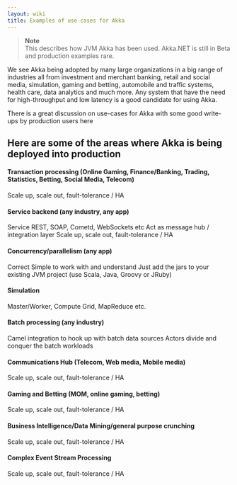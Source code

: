 ```yaml
---
layout: wiki
title: Examples of use cases for Akka
---
```

>**Note**<br/>
This describes how JVM Akka has been used.
Akka.NET is still in Beta and production examples rare.

We see Akka being adopted by many large organizations in a big range of industries all from investment and merchant banking, retail and social media, simulation, gaming and betting, automobile and traffic systems, health care, data analytics and much more. Any system that have the need for high-throughput and low latency is a good candidate for using Akka.

There is a great discussion on use-cases for Akka with some good write-ups by production users here

## Here are some of the areas where Akka is being deployed into production

#### Transaction processing (Online Gaming, Finance/Banking, Trading, Statistics, Betting, Social Media, Telecom)
Scale up, scale out, fault-tolerance / HA

#### Service backend (any industry, any app)
Service REST, SOAP, Cometd, WebSockets etc Act as message hub / integration layer Scale up, scale out, fault-tolerance / HA

#### Concurrency/parallelism (any app)
Correct Simple to work with and understand Just add the jars to your existing JVM project (use Scala, Java, Groovy or JRuby)

#### Simulation
Master/Worker, Compute Grid, MapReduce etc.

#### Batch processing (any industry)
Camel integration to hook up with batch data sources Actors divide and conquer the batch workloads

#### Communications Hub (Telecom, Web media, Mobile media)
Scale up, scale out, fault-tolerance / HA

#### Gaming and Betting (MOM, online gaming, betting)
Scale up, scale out, fault-tolerance / HA

#### Business Intelligence/Data Mining/general purpose crunching
Scale up, scale out, fault-tolerance / HA

#### Complex Event Stream Processing
Scale up, scale out, fault-tolerance / HA
